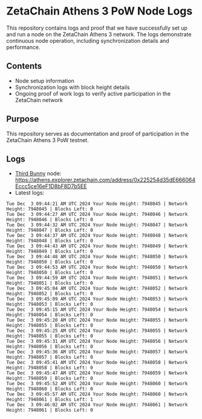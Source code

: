 # ZetaChain Athens 3 PoW Node Logs
This repository contains logs and proof that we have successfully set up and run a node on the ZetaChain Athens 3 network. The logs demonstrate continuous node operation, including synchronization details and performance.

## Contents
- Node setup information
- Synchronization logs with block height details
- Ongoing proof of work logs to verify active participation in the ZetaChain network

## Purpose
This repository serves as documentation and proof of participation in the ZetaChain Athens 3 PoW testnet.

## Logs

- [Third Bunny](https://thirdbunny.xyz/) node: https://athens.explorer.zetachain.com/address/0x225254d35dE666064Eccc5ce16eF1D8bF8D7b5EE
- Latest logs:
```
Tue Dec  3 09:44:21 AM UTC 2024 Your Node Height: 7948045 | Network Height: 7948045 | Blocks Left: 0
Tue Dec  3 09:44:27 AM UTC 2024 Your Node Height: 7948046 | Network Height: 7948046 | Blocks Left: 0
Tue Dec  3 09:44:32 AM UTC 2024 Your Node Height: 7948047 | Network Height: 7948047 | Blocks Left: 0
Tue Dec  3 09:44:37 AM UTC 2024 Your Node Height: 7948048 | Network Height: 7948048 | Blocks Left: 0
Tue Dec  3 09:44:43 AM UTC 2024 Your Node Height: 7948049 | Network Height: 7948049 | Blocks Left: 0
Tue Dec  3 09:44:48 AM UTC 2024 Your Node Height: 7948050 | Network Height: 7948050 | Blocks Left: 0
Tue Dec  3 09:44:53 AM UTC 2024 Your Node Height: 7948050 | Network Height: 7948050 | Blocks Left: 0
Tue Dec  3 09:44:59 AM UTC 2024 Your Node Height: 7948051 | Network Height: 7948051 | Blocks Left: 0
Tue Dec  3 09:45:04 AM UTC 2024 Your Node Height: 7948052 | Network Height: 7948052 | Blocks Left: 0
Tue Dec  3 09:45:09 AM UTC 2024 Your Node Height: 7948053 | Network Height: 7948053 | Blocks Left: 0
Tue Dec  3 09:45:15 AM UTC 2024 Your Node Height: 7948054 | Network Height: 7948054 | Blocks Left: 0
Tue Dec  3 09:45:20 AM UTC 2024 Your Node Height: 7948055 | Network Height: 7948055 | Blocks Left: 0
Tue Dec  3 09:45:25 AM UTC 2024 Your Node Height: 7948055 | Network Height: 7948055 | Blocks Left: 0
Tue Dec  3 09:45:31 AM UTC 2024 Your Node Height: 7948056 | Network Height: 7948056 | Blocks Left: 0
Tue Dec  3 09:45:36 AM UTC 2024 Your Node Height: 7948057 | Network Height: 7948057 | Blocks Left: 0
Tue Dec  3 09:45:41 AM UTC 2024 Your Node Height: 7948058 | Network Height: 7948058 | Blocks Left: 0
Tue Dec  3 09:45:47 AM UTC 2024 Your Node Height: 7948059 | Network Height: 7948059 | Blocks Left: 0
Tue Dec  3 09:45:52 AM UTC 2024 Your Node Height: 7948060 | Network Height: 7948060 | Blocks Left: 0
Tue Dec  3 09:45:57 AM UTC 2024 Your Node Height: 7948060 | Network Height: 7948061 | Blocks Left: 1
Tue Dec  3 09:46:02 AM UTC 2024 Your Node Height: 7948061 | Network Height: 7948061 | Blocks Left: 0
```
